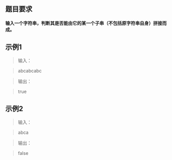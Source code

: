 ##  题目要求   
#### 输入一个字符串，判断其是否能由它的某一个子串（不包括原字符串自身）拼接而成。

##  示例1
>输入：

> abcabcabc

>输出：

>  true

##  示例2
>输入：

> abca

>输出：

>  false




